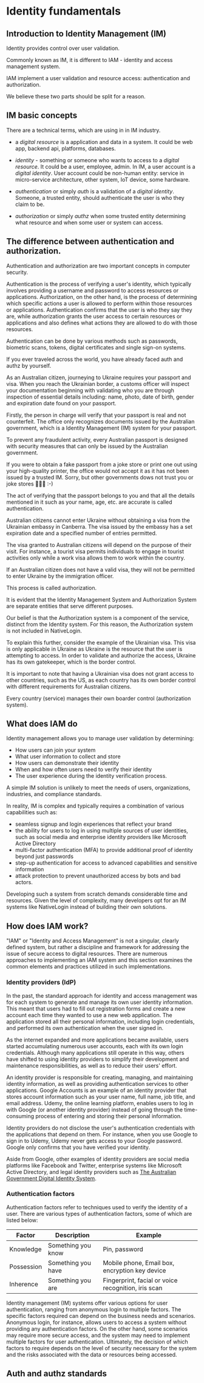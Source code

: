 # Identity fundamentals

## Introduction to Identity Management (IM)

Identity provides control over user validation. 

Commonly known as IM, it is different to IAM - identity and access management system. 

IAM implement a user validation and resource access: authentication and authorization.

We believe these two parts should be split for a reason.

## IM basic concepts

There are a technical terms, which are using in in IM industry.

- a *digital resource* is a application and data in a system. It could be web app, backend api, platforms, databases.
- *identity* - something or someone who wants to access to a *digital resource*. It could be a user, employee, admin. In IM, a user account is a *digital identity*. User account could be non-human entity: service in micro-service architecture, other system, IoT device, some hardware.

- *authentication* or simply *auth* is a validation of a *digital identity*. Someone, a trusted entity, should authenticate the user is who they claim to be. 
- *authorization* or simply *authz* when some trusted entity determining what resource and when some user or system can access.

## The difference between authentication and authorization.

Authentication and authorization are two important concepts in computer security. 

Authentication is the process of verifying a user's identity, which typically involves providing a username and password to access resources or applications. Authorization, on the other hand, is the process of determining which specific actions a user is allowed to perform within those resources or applications. Authentication confirms that the user is who they say they are, while authorization grants the user access to certain resources or applications and also defines what actions they are allowed to do with those resources.

Authentication can be done by various methods such as passwords, biometric scans, tokens, digital certificates and single sign-on systems.

If you ever traveled across the world, you have already faced auth and authz by yourself. 

As an Australian citizen, journeying to Ukraine requires your passport and visa. When you reach the Ukrainian border, a customs officer will inspect your documentation beginning with validating who you are through inspection of essential details including: name, photo, date of birth, gender and expiration date found on your passport.

Firstly, the person in charge will verify that your passport is real and not counterfeit. The office only recognizes documents issued by the Australian government, which is a Identity Management (IM) system for your passport.

To prevent any fraudulent activity, every Australian passport is designed with security measures that can only be issued by the Australian government.

If you were to obtain a fake passport from a joke store or print one out using your high-quality printer, the office would not accept it as it has not been issued by a trusted IM. Sorry, but other governments dows not trust you or joke stores  🤷🏻‍♀️ :-)

The act of verifying that the passport belongs to you and that all the details mentioned in it such as your name, age, etc. are accurate is called authentication.

Australian citizens cannot enter Ukraine without obtaining a visa from the Ukrainian embassy in Canberra. The visa issued by the embassy has a set expiration date and a specified number of entries permitted.

The visa granted to Australian citizens will depend on the purpose of their visit. For instance, a tourist visa permits individuals to engage in tourist activities only while a work visa allows them to work within the country.

If an Australian citizen does not have a valid visa, they will not be permitted to enter Ukraine by the immigration officer. 

This process is called authorization.

It is evident that the Identity Management System and Authorization System are separate entities that serve different purposes.

Our belief is that the Authorization system is a component of the service, distinct from the Identity system. For this reason, the Authorization system is not included in NativeLogin.

To explain this further, consider the example of the Ukrainian visa. This visa is only applicable in Ukraine as Ukraine is the resource that the user is attempting to access. In order to validate and authorize the access, Ukraine has its own gatekeeper, which is the border control.

It is important to note that having a Ukrainian visa does not grant access to other countries, such as the US, as each country has its own border control with different requirements for Australian citizens.

Every country (service) manages their own boarder control (authorization system).

## What does IAM do

Identity management allows you to manage user validation by determining:

- How users can join your system
- What user information to collect and store
- How users can demonstrate their identity
- When and how often users need to verify their identity
- The user experience during the identity verification process.

A simple IM solution is unlikely to meet the needs of users, organizations, industries, and compliance standards. 

In reality, IM is complex and typically requires a combination of various capabilities such as:
- seamless signup and login experiences that reflect your brand
- the ability for users to log in using multiple sources of user identities, such as social media and enterprise identity providers like Microsoft Active Directory
- multi-factor authentication (MFA) to provide additional proof of identity beyond just passwords
- step-up authentication for access to advanced capabilities and sensitive information 
- attack protection to prevent unauthorized access by bots and bad actors.

Developing such a system from scratch demands considerable time and resources. Given the level of complexity, many developers opt for an IM systems like NativeLogin instead of building their own solutions.


## How does IAM work? 

"IAM" or "Identity and Access Management" is not a singular, clearly defined system, but rather a discipline and framework for addressing the issue of secure access to digital resources. There are numerous approaches to implementing an IAM system and this section examines the common elements and practices utilized in such implementations.

### Identity providers (IdP)

In the past, the standard approach for identity and access management was for each system to generate and manage its own user identity information. This meant that users had to fill out registration forms and create a new account each time they wanted to use a new web application. The application stored all their personal information, including login credentials, and performed its own authentication when the user signed in.

As the internet expanded and more applications became available, users started accumulating numerous user accounts, each with its own login credentials. Although many applications still operate in this way, others have shifted to using identity providers to simplify their development and maintenance responsibilities, as well as to reduce their users' effort.

An identity provider is responsible for creating, managing, and maintaining identity information, as well as providing authentication services to other applications. Google Accounts is an example of an identity provider that stores account information such as your user name, full name, job title, and email address. Udemy, the online learning platform, enables users to log in with Google (or another identity provider) instead of going through the time-consuming process of entering and storing their personal information.

Identity providers do not disclose the user's authentication credentials with the applications that depend on them. For instance, when you use Google to sign in to Udemy, Udemy never gets access to your Google password. Google only confirms that you have verified your identity.

Aside from Google, other examples of identity providers are social media platforms like Facebook and Twitter, enterprise systems like Microsoft Active Directory, and legal identity providers such as [The Australian Government Digital Identity System](https://www.digitalidentity.gov.au/system-partners).

### Authentication factors

Authentication factors refer to techniques used to verify the identity of a user. There are various types of authentication factors, some of which are listed below:

| Factor | Description | Example |
| --- | --- | --- |
|  Knowledge | Something you know | Pin, password |
|  Possession | Something you have | Mobile phone, Email box, encryption key device |
|  Inherence | Something you are | 	Fingerprint, facial or voice recognition, iris scan |

Identity management (IM) systems offer various options for user authentication, ranging from anonymous login to multiple factors. The specific factors required can depend on the business needs and scenarios. Anonymous login, for instance, allows users to access a system without providing any authentication factors. On the other hand, some scenarios may require more secure access, and the system may need to implement multiple factors for user authentication. Ultimately, the decision of which factors to require depends on the level of security necessary for the system and the risks associated with the data or resources being accessed.

## Auth and authz standards


